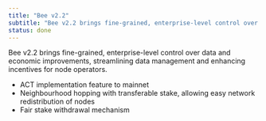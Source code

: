 ```yaml
---
title: "Bee v2.2"
subtitle: "Bee v2.2 brings fine-grained, enterprise-level control over data and economic improvements, streamlining data management and enhancing incentives for node operators."
status: done
---
```


Bee v2.2 brings fine-grained, enterprise-level control over data and economic improvements, streamlining data management and enhancing incentives for node operators.

- ACT implementation feature to mainnet
- Neighbourhood hopping with transferable stake, allowing easy network redistribution of nodes
- Fair stake withdrawal mechanism